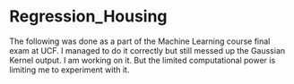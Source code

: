 # Regression_Housing

The following was done as a part of the Machine Learning course final exam at UCF. I managed to do it correctly but still messed up the Gaussian Kernel output. I am working on it. But the limited computational power is limiting me to experiment with it. 
